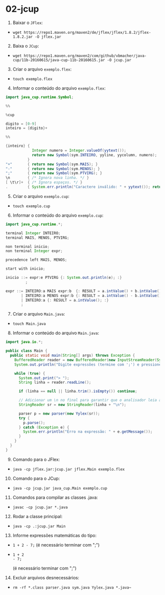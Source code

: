 # 02-jcup

1. Baixar o `JFlex`:
- `wget https://repo1.maven.org/maven2/de/jflex/jflex/1.8.2/jflex-1.8.2.jar -O jflex.jar`

2. Baixa o `JCup`:
- `wget https://repo1.maven.org/maven2/com/github/vbmacher/java-cup/11b-20160615/java-cup-11b-20160615.jar -O jcup.jar`

3. Criar o arquivo `exemplo.flex`:
- `touch exemplo.flex`

4. Informar o conteúdo do arquivo `exemplo.flex`:
```java
import java_cup.runtime.Symbol;

%%

%cup

digito = [0-9]
inteiro = {digito}+

%%

{inteiro} {
            Integer numero = Integer.valueOf(yytext());
            return new Symbol(sym.INTEIRO, yyline, yycolumn, numero);
          }
"+"       { return new Symbol(sym.MAIS); }
"-"       { return new Symbol(sym.MENOS); }
";"       { return new Symbol(sym.PTVIRG); }
\n        { /* Ignora nova linha. */ }
[ \t\r]+  { /* Ignora espaços. */ }
.         { System.err.println("Caractere inválido: " + yytext()); return null; }
```

5. Criar o arquivo `exemplo.cup`:
- `touch exemplo.cup`

6. Informar o conteúdo do arquivo `exemplo.cup`:
```java
import java_cup.runtime.*;

terminal Integer INTEIRO;
terminal MAIS, MENOS, PTVIRG;

non terminal inicio;
non terminal Integer expr;

precedence left MAIS, MENOS;

start with inicio;

inicio ::= expr:e PTVIRG {: System.out.println(e); :}
         ;

expr ::= INTEIRO:a MAIS expr:b  {: RESULT = a.intValue() + b.intValue(); :}
       | INTEIRO:a MENOS expr:b {: RESULT = a.intValue() - b.intValue(); :}
       | INTEIRO:a {: RESULT = a.intValue(); :}
       ;
```

7. Criar o arquivo `Main.java`:
- `touch Main.java`

8. Informar o conteúdo do arquivo `Main.java`:
```java
import java.io.*;

public class Main {
  public static void main(String[] args) throws Exception {
    BufferedReader reader = new BufferedReader(new InputStreamReader(System.in));
    System.out.println("Digite expressões (termine com ';') e pressione ENTER. Ctrl+C para sair.");

    while (true) {
      System.out.print("> ");
      String linha = reader.readLine();

      if (linha == null || linha.trim().isEmpty()) continue;

      // Adicionar um \n no final para garantir que o analisador leia a linha completa:
      StringReader sr = new StringReader(linha + "\n");

      parser p = new parser(new Yylex(sr));
      try {
        p.parse();
      } catch (Exception e) {
        System.err.println("Erro na expressão: " + e.getMessage());
      }
    }
  }
}
```
9. Comando para o JFlex:
- `java -cp jflex.jar:jcup.jar jflex.Main exemplo.flex`

10. Comando para o JCup:
- `java -cp jcup.jar java_cup.Main exemplo.cup`

11. Comandos para compilar as classes .java:
- `javac -cp jcup.jar *.java`

12. Rodar a classe principal:
- `java -cp .:jcup.jar Main` 

13. Informe expressões matemáticas do tipo: 
- `1 + 2 - 7;` (é necessário terminar com ";")

- ```
  1 + 2
  - 7;
  ```
  (é necessário terminar com ";")

14. Excluir arquivos desnecessários: 
- `rm -rf *.class parser.java sym.java Yylex.java *.java~`
